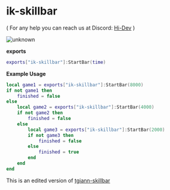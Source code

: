 # ik-skillbar

( For any help you can reach us at Discord: [Hi-Dev](https://discord.com/invite/pSJPPctrNx) )

![unknown](https://user-images.githubusercontent.com/29943243/175839310-5c4c663c-f827-407c-ac7a-5b61ec75fe78.png)

**exports**
```lua
exports["ik-skillbar"]:StartBar(time)
```
**Example Usage**
```lua
local game1 = exports["ik-skillbar"]:StartBar(8000)
if not game1 then
    finished = false
else
    local game2 = exports["ik-skillbar"]:StartBar(4000)
    if not game2 then
        finished = false
    else
        local game3 = exports["ik-skillbar"]:StartBar(2000)
        if not game3 then
            finished = false
        else
            finished = true
        end
    end
end
```

This is an edited version of [tgiann-skillbar](https://github.com/TGIANN/fivem-tgiann-skillbar)
